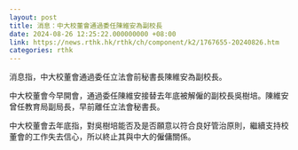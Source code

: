 ```yaml
---
layout: post
title: 消息：中大校董會通過委任陳維安為副校長
date: 2024-08-26 12:25:22.000000000 +08:00
link: https://news.rthk.hk/rthk/ch/component/k2/1767655-20240826.htm
categories: rthk
---
```


消息指，中大校董會通過委任立法會前秘書長陳維安為副校長。

中大校董會今早開會，通過委任陳維安接替去年底被解僱的副校長吳樹培。陳維安曾任教育局副局長，早前離任立法會秘書長。

中大校董會去年底指，對吳樹培能否及是否願意以符合良好管治原則，繼續支持校董會的工作失去信心，所以終止其與中大的僱傭關係。
